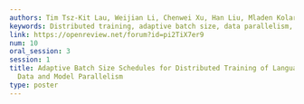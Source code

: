 ```yaml
---
authors: Tim Tsz-Kit Lau, Weijian Li, Chenwei Xu, Han Liu, Mladen Kolar
keywords: Distributed training, adaptive batch size, data parallelism, model parallelism
link: https://openreview.net/forum?id=pi2TiX7er9
num: 10
oral_session: 3
session: 1
title: Adaptive Batch Size Schedules for Distributed Training of Language Models with
  Data and Model Parallelism
type: poster
---
```

